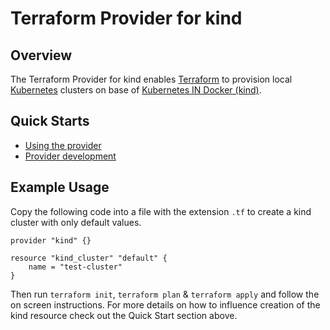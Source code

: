 # Terraform Provider for kind


## Overview

The Terraform Provider for kind enables [Terraform](https://www.terraform.io) to provision local [Kubernetes](https://kubernetes.io) clusters on base of [Kubernetes IN Docker (kind)](https://github.com/kubernetes-sigs/kind).

## Quick Starts
- [Using the provider](./docs/USAGE.md)
- [Provider development](./docs/DEVELOPMENT.md)

## Example Usage

Copy the following code into a file with the extension `.tf` to create a kind cluster with only default values.
```hcl
provider "kind" {}

resource "kind_cluster" "default" {
    name = "test-cluster"
}
```

Then run `terraform init`, `terraform plan` & `terraform apply` and follow the on screen instructions. For more details on how to influence creation of the kind resource check out the Quick Start section above.
